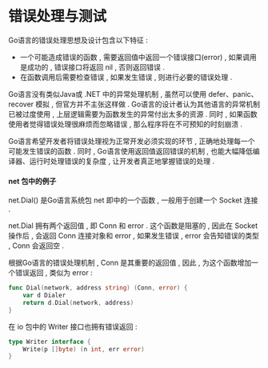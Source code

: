 # 错误处理与测试

Go语言的错误处理思想及设计包含以下特征 :

* 一个可能造成错误的函数 , 需要返回值中返回一个错误接口\(error\) , 如果调用是成功的 , 错误接口将返回 nil , 否则返回错误 . 
* 在函数调用后需要检查错误 , 如果发生错误 , 则进行必要的错误处理 . 

Go语言没有类似Java或 .NET 中的异常处理机制 , 虽然可以使用 defer、panic、recover 模拟 , 但官方并不主张这样做 . Go语言的设计者认为其他语言的异常机制已被过度使用 , 上层逻辑需要为函数发生的异常付出太多的资源 . 同时 , 如果函数使用者觉得错误处理很麻烦而忽略错误 , 那么程序将在不可预知的时刻崩溃 .

Go语言希望开发者将错误处理视为正常开发必须实现的环节 , 正确地处理每一个可能发生错误的函数 . 同时 , Go语言使用返回值返回错误的机制 , 也能大幅降低编译器、运行时处理错误的复杂度 , 让开发者真正地掌握错误的处理 .

#### net 包中的例子

net.Dial\(\) 是Go语言系统包 net 即中的一个函数 , 一般用于创建一个 Socket 连接 .

net.Dial 拥有两个返回值 , 即 Conn 和 error . 这个函数是阻塞的 , 因此在 Socket 操作后 , 会返回 Conn 连接对象和 error , 如果发生错误 , error 会告知错误的类型 , Conn 会返回空 .

根据Go语言的错误处理机制 , Conn 是其重要的返回值 , 因此 , 为这个函数增加一个错误返回 , 类似为 error :

```go
func Dial(network, address string) (Conn, error) {
    var d Dialer
    return d.Dial(network, address)
}
```

在 io 包中的 Writer 接口也拥有错误返回 : 

```go
type Writer interface {
    Write(p []byte) (n int, err error)
}
```



